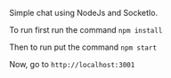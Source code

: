 Simple chat using NodeJs and SocketIo.

To run first run the command `npm install`

Then to run put the command `npm start`

Now, go to `http://localhost:3001`